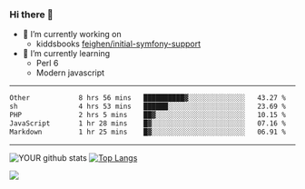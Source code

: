 ### Hi there 👋

- 🔭 I’m currently working on
  - kiddsbooks [feighen/initial-symfony-support](https://github.com/noondaysun/kiddsbooks.com/tree/feighen/initial-symfony-support)
- 🌱 I’m currently learning
  - Perl 6
  - Modern javascript

---
<!--START_SECTION:waka-->

```txt
Other            8 hrs 56 mins   ██████████▓░░░░░░░░░░░░░░   43.27 %
sh               4 hrs 53 mins   ██████░░░░░░░░░░░░░░░░░░░   23.69 %
PHP              2 hrs 5 mins    ██▓░░░░░░░░░░░░░░░░░░░░░░   10.15 %
JavaScript       1 hr 28 mins    █▓░░░░░░░░░░░░░░░░░░░░░░░   07.16 %
Markdown         1 hr 25 mins    █▓░░░░░░░░░░░░░░░░░░░░░░░   06.91 %
```

<!--END_SECTION:waka-->
---
![YOUR github stats](https://github-readme-stats.vercel.app/api?username=noondaysun&show_icons=true&theme=onedark) [![Top Langs](https://github-readme-stats.vercel.app/api/top-langs/?username=noondaysun&layout=compact&theme=onedark)](https://github.com/anuraghazra/github-readme-stats)

[<img src="https://img.shields.io/badge/linkedin-%230077B5.svg?&style=for-the-badge&logo=linkedin&logoColor=white" />](https://www.linkedin.com/in/feighen-oosterbroek-9630a514a/)

<!--
**noondaysun/noondaysun** is a ✨ _special_ ✨ repository because its `README.md` (this file) appears on your GitHub profile.

Here are some ideas to get you started:

- 🔭 I’m currently working on ...
- 🌱 I’m currently learning ...
- 👯 I’m looking to collaborate on ...
- 🤔 I’m looking for help with ...
- 💬 Ask me about ...
- 📫 How to reach me: ...
- 😄 Pronouns: ...
- ⚡ Fun fact: ...
-->
